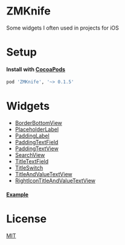 # ZMKnife
Some widgets I often used in projects for iOS

# Setup

#### Install with [CocoaPods](http://cocoapods.org/)

```ruby
pod 'ZMKnife', '~> 0.1.5'
```

# Widgets

* [BorderBottomView](Source/BorderBottomView.swift)
* [PlaceholderLabel](Source/PlaceholderLabel.swift)
* [PaddingLabel](Source/PaddingLabel.swift)
* [PaddingTextField](Source/PaddingTextField.swift)
* [PaddingTextView](Source/PaddingTextView.swift)
* [SearchView](Source/SearchView.swift)
* [TitleTextField](Source/TitleTextField.swift)
* [TitleSwitch](Source/TitleSwitch.swift)
* [TitleAndValueTextView](Source/TitleAndValueTextView.swift)
* [RightIconTitleAndValueTextView](Source/RightIconTitleAndValueTextView.swift)

#### [Example](Example/Example/ViewController.swift)

# License

[MIT](LICENSE)